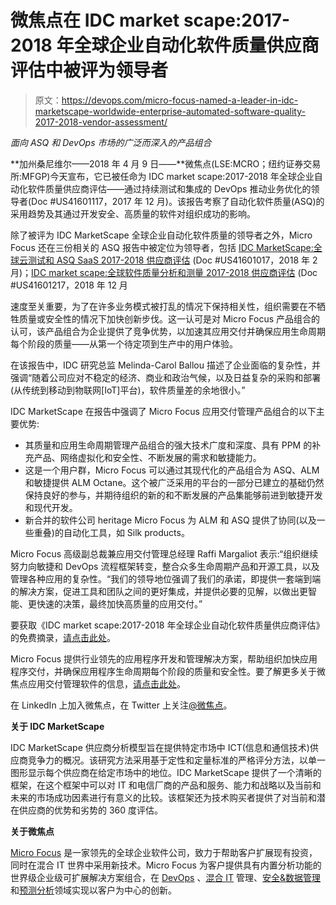 # 微焦点在 IDC market scape:2017-2018 年全球企业自动化软件质量供应商评估中被评为领导者

> 原文：<https://devops.com/micro-focus-named-a-leader-in-idc-marketscape-worldwide-enterprise-automated-software-quality-2017-2018-vendor-assessment/>

*面向 ASQ 和 DevOps 市场的广泛而深入的产品组合*

**加州桑尼维尔——2018 年 4 月 9 日——**微焦点(LSE:MCRO；纽约证券交易所:MFGP)今天宣布，它已被任命为 IDC market scape:2017-2018 年全球企业自动化软件质量供应商评估——通过持续测试和集成的 DevOps 推动业务优化的领导者(Doc #US41601117，2017 年 12 月)。该报告考察了自动化软件质量(ASQ)的采用趋势及其通过开发安全、高质量的软件对组织成功的影响。

除了被评为 IDC MarketScape 全球企业自动化软件质量的领导者之外，Micro Focus 还在三份相关的 ASQ 报告中被定位为领导者，包括 [IDC MarketScape:全球云测试和 ASQ SaaS 2017-2018 供应商评估](https://www.idc.com/getdoc.jsp?containerId=US41601017) (Doc #US41601017，2018 年 2 月)；[IDC market scape:全球软件质量分析和测量 2017-2018 供应商评估](https://www.idc.com/getdoc.jsp?containerId=US41601217) (Doc #US41601217，2018 年 12 月

速度至关重要，为了在许多业务模式被打乱的情况下保持相关性，组织需要在不牺牲质量或安全性的情况下加快创新步伐。这一认可是对 Micro Focus 产品组合的认可，该产品组合为企业提供了竞争优势，以加速其应用交付并确保应用生命周期每个阶段的质量——从第一个待定项到生产中的用户体验。

在该报告中，IDC 研究总监 Melinda-Carol Ballou 描述了企业面临的复杂性，并强调“随着公司应对不稳定的经济、商业和政治气候，以及日益复杂的采购和部署(从传统到移动到物联网[IoT]平台)，软件质量差的余地很小。”

IDC MarketScape 在报告中强调了 Micro Focus 应用交付管理产品组合的以下主要优势:

*   其质量和应用生命周期管理产品组合的强大技术广度和深度、具有 PPM 的补充产品、网络虚拟化和安全性、不断发展的需求和敏捷能力。
*   这是一个用户群，Micro Focus 可以通过其现代化的产品组合为 ASQ、ALM 和敏捷提供 ALM Octane。这个被广泛采用的平台的一部分已建立的基础仍然保持良好的参与，并期待组织的新的和不断发展的产品集能够前进到敏捷开发和现代开发。
*   新合并的软件公司 heritage Micro Focus 为 ALM 和 ASQ 提供了协同(以及一些重叠)的自动化工具，如 Silk products。

Micro Focus 高级副总裁兼应用交付管理总经理 Raffi Margaliot 表示:“组织继续努力向敏捷和 DevOps 流程框架转变，整合众多生命周期产品和开源工具，以及管理各种应用的复杂性。“我们的领导地位强调了我们的承诺，即提供一套端到端的解决方案，促进工具和团队之间的更好集成，并提供必要的见解，以做出更智能、更快速的决策，最终加快高质量的应用交付。”

要获取《IDC market scape:2017-2018 年全球企业自动化软件质量供应商评估》的免费摘录，[请点击此处](https://software.microfocus.com/en-us/assets/application-delivery-management/idc-marketscape-driving-business-optimization-via-devops)。

Micro Focus 提供行业领先的应用程序开发和管理解决方案，帮助组织加快应用程序交付，并确保应用程序生命周期每个阶段的质量和安全性。要了解更多关于微焦点应用交付管理软件的信息，[请点击此处](https://software.microfocus.com/en-us/software/application-delivery-management)。

在 LinkedIn 上加入微焦点，在 Twitter 上关注[@微焦点](https://twitter.com/MicroFocus)。

**关于 IDC MarketScape**

IDC MarketScape 供应商分析模型旨在提供特定市场中 ICT(信息和通信技术)供应商竞争力的概况。该研究方法采用基于定性和定量标准的严格评分方法，以单一图形显示每个供应商在给定市场中的地位。IDC MarketScape 提供了一个清晰的框架，在这个框架中可以对 IT 和电信厂商的产品和服务、能力和战略以及当前和未来的市场成功因素进行有意义的比较。该框架还为技术购买者提供了对当前和潜在供应商的优势和劣势的 360 度评估。

**关于微焦点**

[Micro Focus](https://www.microfocus.com/) 是一家领先的全球企业软件公司，致力于帮助客户扩展现有投资，同时在混合 IT 世界中采用新技术。Micro Focus 为客户提供具有内置分析功能的世界级企业级可扩展解决方案组合，在 [DevOps](https://software.microfocus.com/software/application-delivery-management) 、[混合 IT](https://software.microfocus.com/software/it-operations-management) 管理、[安全&数据管理](https://software.microfocus.com/software/enterprise-security)和[预测分析](http://www.vertica.com/)领域实现以客户为中心的创新。